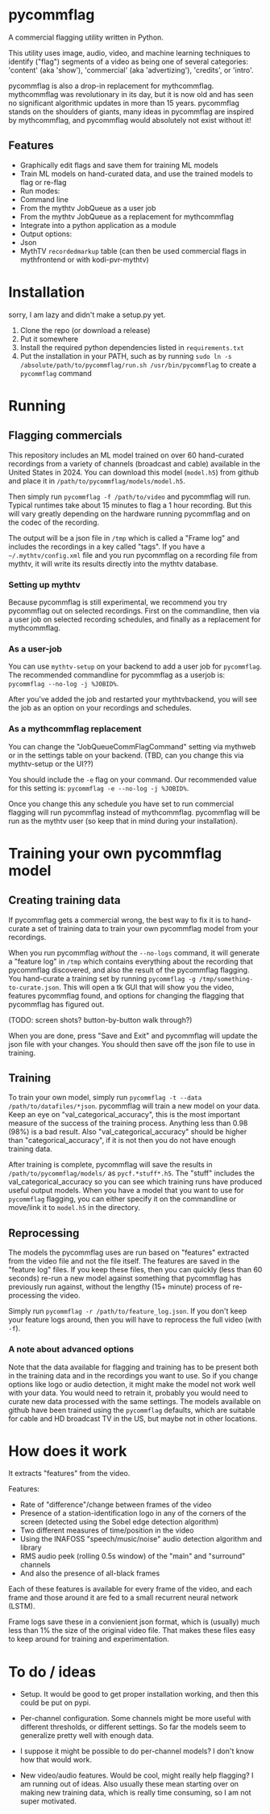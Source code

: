 # pycommflag
A commercial flagging utility written in Python.

This utility uses image, audio, video, and machine learning techniques to
identify ("flag") segments of a video as being one of several categories:
'content' (aka 'show'), 'commercial' (aka 'advertizing'), 'credits', or 
'intro'.

pycommflag is also a drop-in replacement for mythcommflag.  mythcommflag was revolutionary in its day, but it is now old and has seen no significant algorithmic updates in more than 15 years.  pycommflag stands on the shoulders of giants, many ideas in pycommflag are inspired by mythcommflag, and pycommflag would absolutely not exist without it!

## Features

- Graphically edit flags and save them for training ML models
- Train ML models on hand-curated data, and use the trained models to flag or re-flag
- Run modes:
 - Command line
 - From the mythtv JobQueue as a user job
 - From the mythtv JobQueue as a replacement for mythcommflag
 - Integrate into a python application as a module
- Output options:
 - Json
 - MythTV `recordedmarkup` table (can then be used commercial flags in mythfrontend or with kodi-pvr-mythtv)

# Installation

sorry, I am lazy and didn't make a setup.py yet.  

1. Clone the repo (or download a release)
2. Put it somewhere
3. Install the required python dependencies listed in `requirements.txt`
4. Put the installation in your PATH, such as by running `sudo ln -s /absolute/path/to/pycommflag/run.sh /usr/bin/pycommflag` to create a `pycommflag` command

# Running

## Flagging commercials

This repository includes an ML model trained on over 60 hand-curated recordings from a variety of channels (broadcast and cable) available in the United States in 2024.  You can download this model (`model.h5`) from github and place it in `/path/to/pycommflag/models/model.h5`.

Then simply run `pycommflag -f /path/to/video` and pycommflag will run.  Typical runtimes take about 15 minutes to flag a 1 hour recording.  But this will vary greatly depending on the hardware running pycommflag and on the codec of the recording.

The output will be a json file in `/tmp` which is called a "Frame log" and includes the recordings in a key called "tags".  If you have a `~/.mythtv/config.xml` file and you run pycommflag on a recording file from mythtv, it will write its results directly into the mythtv database.

### Setting up mythtv

Because pycommflag is still experimental, we recommend you try pycommflag out on selected recordings.  First on the commandline, then via a user job on selected recording schedules, and finally as a replacement for mythcommflag.

### As a user-job

You can use `mythtv-setup` on your backend to add a user job for `pycommflag`.  The recommended commandline for pycommflag as a userjob is: `pycommflag --no-log -j %JOBID%`.

After you've added the job and restarted your mythtvbackend, you will see the job as an option on your recordings and schedules.

### As a mythcommflag replacement

You can change the "JobQueueCommFlagCommand" setting via mythweb or in the settings table on your backend.  (TBD, can you change this via mythtv-setup or the UI??)

You should include the `-e` flag on your command.  Our recommended value for this setting is: `pycommflag -e --no-log -j %JOBID%`.

Once you change this any schedule you have set to run commercial flagging will run pycommflag instead of mythcommflag.  pycommflag will be run as the mythtv user (so keep that in mind during your installation).

# Training your own pycommflag model

## Creating training data

If pycommflag gets a commercial wrong, the best way to fix it is to hand-curate a set of training data to train your own pycommflag model from your recordings.

When you run pycommflag *without* the `--no-logs` command, it will generate a "feature log" in `/tmp` which contains everything about the recording that pycommflag discovered, and also the result of the pycommflag flagging.  You hand-curate a training set by running `pycommflag -g /tmp/something-to-curate.json`.  This will open a tk GUI that will show you the video, features pycommflag found, and options for changing the flagging that pycommflag has figured out.

(TODO: screen shots? button-by-button walk through?)

When you are done, press "Save and Exit" and pycommflag will update the json file with your changes.  You should then save off the json file to use in training.

## Training

To train your own model, simply run `pycommflag -t --data /path/to/datafiles/*json`.  pycommflag will train a new model on your data.  Keep an eye on "val_categorical_accuracy", this is the most important measure of the success of the training process.  Anything less than 0.98 (98%) is a bad result. Also "val_categorical_accuracy" should be higher than "categorical_accuracy", if it is not then you do not have enough training data.

After training is complete, pycommflag will save the results in `/path/to/pycommflag/models/` as `pycf.*stuff*.h5`.  The "stuff" includes the val_categorical_accuracy so you can see which training runs have produced useful output models.  When you have a model that you want to use for `pycommflag` flagging, you can either specify it on the commandline or move/link it to `model.h5` in the directory.

## Reprocessing

The models the pycommflag uses are run based on "features" extracted from the video file and not the file itself.  The features are saved in the "feature log" files.  If you keep these files, then you can quickly (less than 60 seconds) re-run a new model against something that pycommflag has previously run against, without the lengthy (15+ minute) process of re-processing the video.

Simply run `pycommflag -r /path/to/feature_log.json`.  If you don't keep your feature logs around, then you will have to reprocess the full video (with `-f`).

### A note about advanced options

Note that the data available for flagging and training has to be present both in the training data and in the recordings you want to use.  So if you change options like logo or audio detection, it might make the model not work well with your data.  You would need to retrain it, probably you would need to curate new data processed with the same settings.  The models available on github have been trained using the `pycommflag` defaults, which are suitable for cable and HD broadcast TV in the US, but maybe not in other locations.

# How does it work

It extracts "features" from the video.

Features:
- Rate of "difference"/change between frames of the video
- Presence of a station-identification logo in any of the corners of the screen (detected using the Sobel edge detection algorithm)
- Two different measures of time/position in the video
- Using the INAFOSS "speech/music/noise" audio detection algorithm and library
- RMS audio peek (rolling 0.5s window) of the "main" and "surround" channels
- And also the presence of all-black frames

Each of these features is available for every frame of the video, and each frame and those around it are fed to a small recurrent neural network (LSTM).

Frame logs save these in a convienient json format, which is (usually) much less than 1% the size of the original video file.  That makes these files easy to keep around for training and experimentation.

# To do / ideas

- Setup.  It would be good to get proper installation working, and then this could be put on pypi.

- Per-channel configuration.  Some channels might be more useful with different thresholds, or different settings.  So far the models seem to generalize pretty well with enough data.

- I suppose it might be possible to do per-channel models?  I don't know how that would work.

- New video/audio features.  Would be cool, might really help flagging?  I am running out of ideas.  Also usually these mean starting over on making new training data, which is really time consuming, so I am not super motivated.
